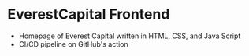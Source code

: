 # EverestCapital Frontend
- Homepage of Everest Capital written in HTML, CSS, and Java Script
- CI/CD pipeline on GitHub's action